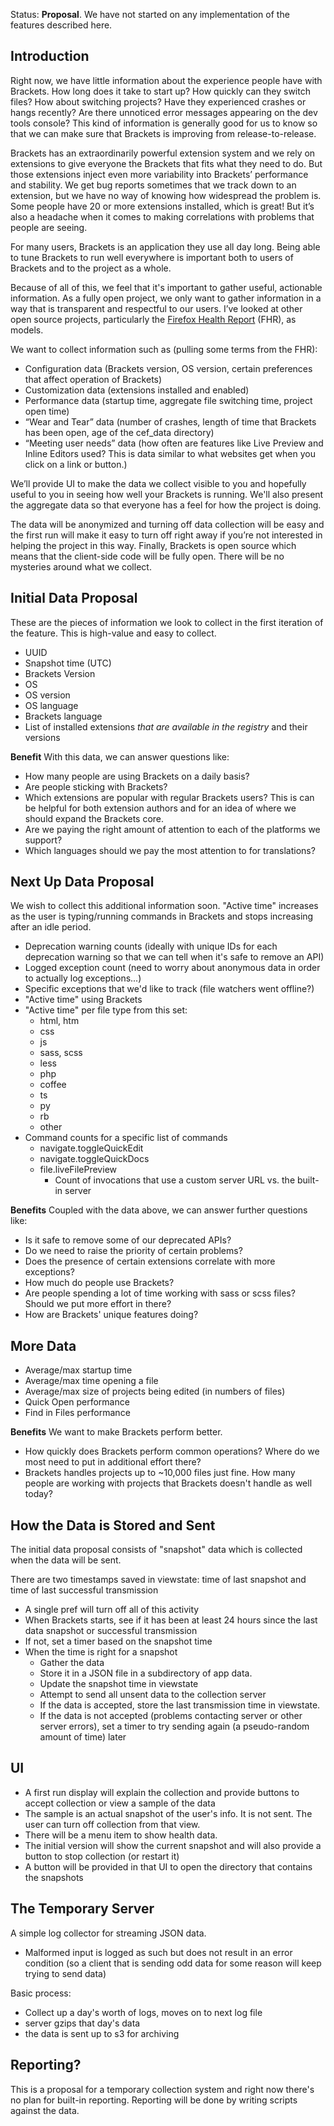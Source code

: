 Status: **Proposal**. We have not started on any implementation of the features described here.

## Introduction

Right now, we have little information about the experience people have with Brackets. How long does it take to start up? How quickly can they switch files? How about switching projects? Have they experienced crashes or hangs recently? Are there unnoticed error messages appearing on the dev tools console? This kind of information is generally good for us to know so that we can make sure that Brackets is improving from release-to-release.

Brackets has an extraordinarily powerful extension system and we rely on extensions to give everyone the Brackets that fits what they need to do. But those extensions inject even more variability into Brackets’ performance and stability. We get bug reports sometimes that we track down to an extension, but we have no way of knowing how widespread the problem is. Some people have 20 or more extensions installed, which is great! But it’s also a headache when it comes to making correlations with problems that people are seeing.

For many users, Brackets is an application they use all day long. Being able to tune Brackets to run well everywhere is important both to users of Brackets and to the project as a whole.

Because of all of this, we feel that it's important to gather useful, actionable information. As a fully open project, we only want to gather information in a way that is transparent and respectful to our users. I’ve looked at other open source projects, particularly the [Firefox Health Report](https://blog.mozilla.org/metrics/2012/09/21/firefox-health-report/) (FHR), as models.

We want to collect information such as (pulling some terms from the FHR):

* Configuration data (Brackets version, OS version, certain preferences that affect operation of Brackets)
* Customization data (extensions installed and enabled)
* Performance data (startup time, aggregate file switching time, project open time)
* “Wear and Tear” data (number of crashes, length of time that Brackets has been open, age of the cef_data directory)
* “Meeting user needs” data (how often are features like Live Preview and Inline Editors used? This is data similar to what websites get when you click on a link or button.)

We’ll provide UI to make the data we collect visible to you and hopefully useful to you in seeing how well your Brackets is running. We'll also present the aggregate data so that everyone has a feel for how the project is doing.

The data will be anonymized and turning off data collection will be easy and the first run will make it easy to turn off right away if you’re not interested in helping the project in this way. Finally, Brackets is open source which means that the client-side code will be fully open. There will be no mysteries around what we collect.

## Initial Data Proposal

These are the pieces of information we look to collect in the first iteration of the feature. This is high-value and easy to collect.

* UUID
* Snapshot time (UTC)
* Brackets Version
* OS
* OS version
* OS language
* Brackets language
* List of installed extensions *that are available in the registry* and their versions

**Benefit** With this data, we can answer questions like:

* How many people are using Brackets on a daily basis?
* Are people sticking with Brackets?
* Which extensions are popular with regular Brackets users? This is can be helpful for both extension authors and for an idea of where we should expand the Brackets core.
* Are we paying the right amount of attention to each of the platforms we support?
* Which languages should we pay the most attention to for translations?

## Next Up Data Proposal

We wish to collect this additional information soon. "Active time" increases as the user is typing/running commands in Brackets and stops increasing after an idle period.

* Deprecation warning counts (ideally with unique IDs for each deprecation warning so that we can tell when it's safe to remove an API)
* Logged exception count (need to worry about anonymous data in order to actually log exceptions...)
* Specific exceptions that we'd like to track (file watchers went offline?)
* "Active time" using Brackets
* "Active time" per file type from this set:
    * html, htm
    * css
    * js
    * sass, scss
    * less
    * php
    * coffee
    * ts
    * py
    * rb
    * other
* Command counts for a specific list of commands
    * navigate.toggleQuickEdit
    * navigate.toggleQuickDocs
    * file.liveFilePreview
        * Count of invocations that use a custom server URL vs. the built-in server

**Benefits** Coupled with the data above, we can answer further questions like:

* Is it safe to remove some of our deprecated APIs?
* Do we need to raise the priority of certain problems?
* Does the presence of certain extensions correlate with more exceptions?
* How much do people use Brackets?
* Are people spending a lot of time working with sass or scss files? Should we put more effort in there?
* How are Brackets' unique features doing?

## More Data

* Average/max startup time
* Average/max time opening a file
* Average/max size of projects being edited (in numbers of files)
* Quick Open performance
* Find in Files performance

**Benefits** We want to make Brackets perform better.

* How quickly does Brackets perform common operations? Where do we most need to put in additional effort there?
* Brackets handles projects up to ~10,000 files just fine. How many people are working with projects that Brackets doesn't handle as well today?

## How the Data is Stored and Sent

The initial data proposal consists of "snapshot" data which is collected when the data will be sent.

There are two timestamps saved in viewstate: time of last snapshot and time of last successful transmission

* A single pref will turn off all of this activity
* When Brackets starts, see if it has been at least 24 hours since the last data snapshot or successful transmission
* If not, set a timer based on the snapshot time
* When the time is right for a snapshot
    * Gather the data
    * Store it in a JSON file in a subdirectory of app data.
    * Update the snapshot time in viewstate
    * Attempt to send all unsent data to the collection server
    * If the data is accepted, store the last transmission time in viewstate.
    * If the data is not accepted (problems contacting server or other server errors), set a timer to try sending again (a pseudo-random amount of time) later

## UI

* A first run display will explain the collection and provide buttons to accept collection or view a sample of the data
* The sample is an actual snapshot of the user's info. It is not sent. The user can turn off collection from that view.
* There will be a menu item to show health data.
* The initial version will show the current snapshot and will also provide a button to stop collection (or restart it)
* A button will be provided in that UI to open the directory that contains the snapshots

## The Temporary Server

A simple log collector for streaming JSON data.

* Malformed input is logged as such but does not result in an error condition (so a client that is sending odd data for some reason will keep trying to send data)

Basic process:

* Collect up a day's worth of logs, moves on to next log file
* server gzips that day's data
* the data is sent up to s3 for archiving

## Reporting?

This is a proposal for a temporary collection system and right now there's no plan for built-in reporting. Reporting will be done by writing scripts against the data.